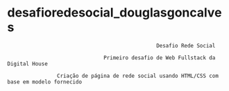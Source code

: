 # desafioredesocial_douglasgoncalves
                                                    Desafio Rede Social
                                                    
                                   Primeiro desafio de Web Fullstack da Digital House
                                   
                    Criação de página de rede social usando HTML/CSS com base em modelo fornecido
